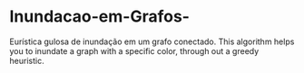 # Inundacao-em-Grafos-
Eurística gulosa de inundação em um grafo conectado. 
This algorithm helps you to inundate a graph with a specific color, through out a greedy heuristic. 

